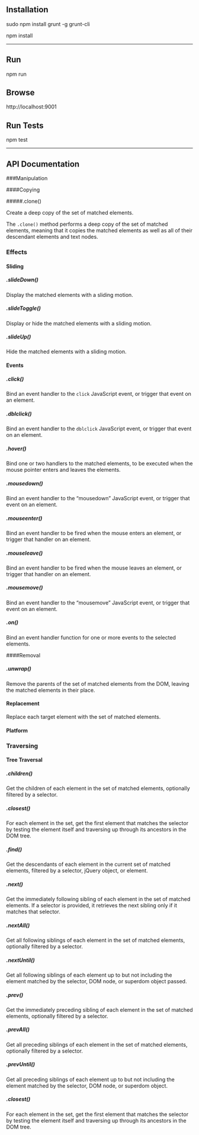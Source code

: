 ## Installation

sudo npm install grunt -g grunt-cli

npm install

---

## Run

npm run

## Browse

http://localhost:9001

## Run Tests

npm test

---

## API Documentation

###Manipulation

####Copying

#####.clone()

Create a deep copy of the set of matched elements.

The `.clone()` method performs a deep copy of the set of matched elements, meaning that it copies the matched elements as well as all of their descendant elements and text nodes.

### Effects

#### Sliding

##### .slideDown()

Display the matched elements with a sliding motion.

##### .slideToggle()

Display or hide the matched elements with a sliding motion.

##### .slideUp()

Hide the matched elements with a sliding motion.

#### Events

##### .click()

Bind an event handler to the `click` JavaScript event, or trigger that event on an element.

##### .dblclick()

Bind an event handler to the `dblclick` JavaScript event, or trigger that event on an element.

##### .hover()

Bind one or two handlers to the matched elements, to be executed when the mouse pointer enters and leaves the elements.

##### .mousedown()

Bind an event handler to the “mousedown” JavaScript event, or trigger that event on an element.

##### .mouseenter()

Bind an event handler to be fired when the mouse enters an element, or trigger that handler on an element.

##### .mouseleave()

Bind an event handler to be fired when the mouse leaves an element, or trigger that handler on an element.

##### .mousemove()
Bind an event handler to the “mousemove” JavaScript event, or trigger that event on an element.

##### .on()
Bind an event handler function for one or more events to the selected elements.

####Removal

##### .unwrap()

Remove the parents of the set of matched elements from the DOM, leaving the matched elements in their place.

#### Replacement

Replace each target element with the set of matched elements.

#### Platform

### Traversing

#### Tree Traversal

##### .children()

Get the children of each element in the set of matched elements, optionally filtered by a selector.

##### .closest()

For each element in the set, get the first element that matches the selector by testing the element itself and traversing up through its ancestors in the DOM tree.

##### .find()

Get the descendants of each element in the current set of matched elements, filtered by a selector, jQuery object, or element.

##### .next()

Get the immediately following sibling of each element in the set of matched elements. If a selector is provided, it retrieves the next sibling only if it matches that selector.

##### .nextAll()

Get all following siblings of each element in the set of matched elements, optionally filtered by a selector.

##### .nextUntil()

Get all following siblings of each element up to but not including the element matched by the selector, DOM node, or superdom object passed.

##### .prev()

Get the immediately preceding sibling of each element in the set of matched elements, optionally filtered by a selector.

##### .prevAll()

Get all preceding siblings of each element in the set of matched elements, optionally filtered by a selector.

##### .prevUntil()

Get all preceding siblings of each element up to but not including the element matched by the selector, DOM node, or superdom object.

##### .closest()

For each element in the set, get the first element that matches the selector by testing the element itself and traversing up through its ancestors in the DOM tree.
